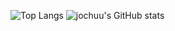 ![Top Langs](https://github-readme-stats.vercel.app/api/top-langs/?username=jochuu&layout=compact&theme=dracula)
![jochuu's GitHub stats](https://github-readme-stats.vercel.app/api?username=jochuu&show_icons=true&theme=dracula)
